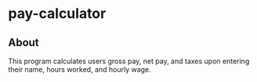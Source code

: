 # pay-calculator
## About
This program calculates users gross pay, net pay, and taxes upon entering their name, hours worked, and hourly wage.
